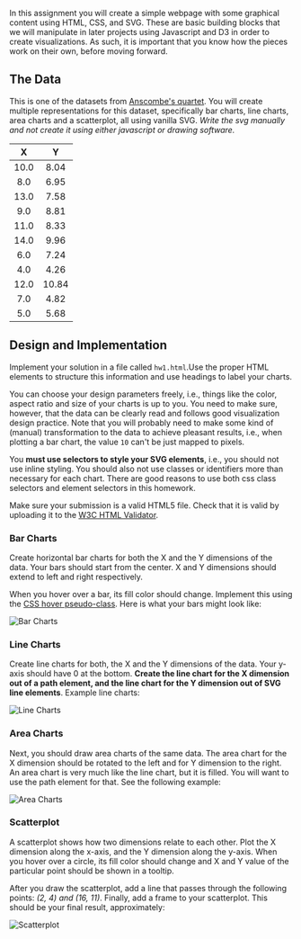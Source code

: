 In this assignment you will create a simple webpage with some graphical content using HTML, CSS, and SVG. These are basic building blocks that we will manipulate in later projects using Javascript and D3 in order to create visualizations. As such, it is important that you know how the pieces work on their own, before moving forward.

## The Data

This is one of the datasets from [Anscombe's quartet](https://en.wikipedia.org/wiki/Anscombe%27s_quartet). You will create multiple representations for this dataset, specifically bar charts, line charts, area charts and a scatterplot, all using vanilla SVG. *Write the svg manually and not create it using either javascript or drawing software.*


| X    | Y    |
|:----:|:----:|
| 10.0 | 8.04 |
| 8.0  | 6.95 |
| 13.0 | 7.58 |
| 9.0  | 8.81 |
| 11.0 | 8.33 |
| 14.0 | 9.96 |
| 6.0  | 7.24 |
| 4.0  | 4.26 |
| 12.0 | 10.84|
| 7.0  | 4.82 |
| 5.0  | 5.68 |
 

## Design and Implementation

Implement your solution in a file called ``hw1.html``.Use the proper HTML elements to structure this information and use headings to label your charts.

You can choose your design parameters freely, i.e., things like the color, aspect ratio and size of your charts is up to you. You need to make sure, however, that the data can be clearly read and follows good visualization design practice. Note that you will probably need to make some kind of (manual) transformation to the data to achieve pleasant results, i.e., when plotting a bar chart, the value `10` can't be just mapped to pixels.  

You **must use selectors to style your SVG elements**, i.e., you should not use inline styling. You should also not use classes or identifiers more than necessary for each chart.  There are good reasons to use both css class selectors and element selectors in this homework.

Make sure your submission is a valid HTML5 file. Check that it is valid by uploading it to the [W3C HTML Validator](https://validator.w3.org/#validate_by_upload).

### Bar Charts

Create horizontal bar charts for both the X and the Y dimensions of the data. Your bars should start from the center. X and Y dimensions should extend to left and right respectively.

When you hover over a bar, its fill color should change. Implement this using the [CSS hover pseudo-class](https://developer.mozilla.org/en-US/docs/Web/CSS/:hover).
Here is what your bars might look like:

![Bar Charts](figures/bars.png)

### Line Charts

Create line charts for both, the X and the Y dimensions of the data. Your y-axis should have 0 at the bottom. **Create the line chart for the X dimension out of a path element, and the line chart for the Y dimension out of SVG line elements**. Example line charts:

![Line Charts](figures/lines.png)

### Area Charts

Next, you should draw area charts of the same data. The area chart for the X dimension should be rotated to the left and for Y dimension to the right. An area chart is very much like the line chart, but it is filled. You will want to use the path element for that. See the following example:

![Area Charts](figures/areas.png)

### Scatterplot

A scatterplot shows how two dimensions relate to each other. Plot the X dimension along the x-axis, and the Y dimension along the y-axis. When you hover over a circle, its fill color should change and X and Y value of the particular point should be shown in a tooltip.


After you draw the scatterplot, add a line that passes through the following points: *(2, 4) and (16, 11)*.
Finally, add a frame to your scatterplot. This should be your final result, approximately:

![Scatterplot](figures/scatter.png)
